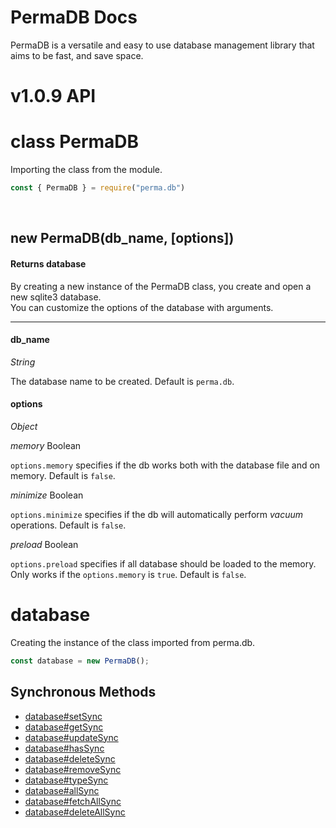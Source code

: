# PermaDB Docs
PermaDB is a versatile and easy to use database management library that aims to be fast, and save space.

# v1.0.9 API

# class PermaDB

Importing the class from the module.
```js
const { PermaDB } = require("perma.db")
````
<br>
<h2>new PermaDB(db_name, [options])</h2>
<h4>Returns database</h4>

By creating a new instance of the PermaDB class, you create and open a new sqlite3 database.<br>
You can customize the options of the database with arguments.



---



<h4>db_name</h4>


_String_


The database name to be created. Default is `perma.db`.

<h4>options</h4>



_Object_



*memory* Boolean

`options.memory` specifies if the db works both with the database file and on memory. Default is `false`.

*minimize* Boolean 

`options.minimize` specifies if the db will automatically perform *vacuum* operations. Default is `false`.

*preload* Boolean

`options.preload` specifies if all database should be loaded to the memory. Only works if the `options.memory` is `true`. Default is `false`.


# database

Creating the instance of the class imported from perma.db.


```js
const database = new PermaDB();
```
## Synchronous Methods
- [database#setSync](https://github.com/Rednexie/perma.db/edit/main/DOCS.md#setSync)
- [database#getSync](https://github.com/Rednexie/perma.db/edit/main/DOCS.md#getSync)
- [database#updateSync](https://github.com/Rednexie/perma.db/edit/main/DOCS.md#updateSync)
- [database#hasSync](https://github.com/Rednexie/perma.db/edit/main/DOCS.md#hasSync)
- [database#deleteSync](https://github.com/Rednexie/perma.db/edit/main/DOCS.md#deleteSync)
- [database#removeSync](https://github.com/Rednexie/perma.db/edit/main/DOCS.md#removeSync)
- [database#typeSync](https://github.com/Rednexie/perma.db/edit/main/DOCS.md#typeSync)
- [database#allSync](https://github.com/Rednexie/perma.db/edit/main/DOCS.md#allSync)
- [database#fetchAllSync](https://github.com/Rednexie/perma.db/edit/main/DOCS.md#fetchAllSync)
- [database#deleteAllSync](https://github.com/Rednexie/perma.db/edit/main/DOCS.md#deleteAllSync)




